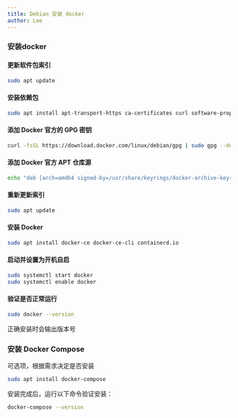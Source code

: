 ```yaml
---
title: Debian 安装 docker
author: Lee
---
```


### 安装docker

#### 更新软件包索引

```bash
sudo apt update
```

#### 安装依赖包

```bash
sudo apt install apt-transport-https ca-certificates curl software-properties-common
```

#### 添加 Docker 官方的 GPG 密钥

```bash
curl -fsSL https://download.docker.com/linux/debian/gpg | sudo gpg --dearmor -o /usr/share/keyrings/docker-archive-keyring.gpg
```

#### 添加 Docker 官方 APT 仓库源

```bash
echo "deb [arch=amd64 signed-by=/usr/share/keyrings/docker-archive-keyring.gpg] https://download.docker.com/linux/debian $(lsb_release -cs) stable" | sudo tee /etc/apt/sources.list.d/docker.list > /dev/null
```

#### 重新更新索引

```bash
sudo apt update
```

#### 安装 Docker

```bash
sudo apt install docker-ce docker-ce-cli containerd.io
```

#### 启动并设置为开机自启

```bash
sudo systemctl start docker
sudo systemctl enable docker
```

#### 验证是否正常运行

```bash
sudo docker --version
```

正确安装时会输出版本号

### 安装 Docker Compose

可选项，根据需求决定是否安装

```bash
sudo apt install docker-compose
```

安装完成后，运行以下命令验证安装：

```bash
docker-compose --version
```
